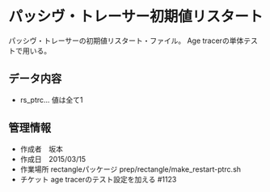 パッシヴ・トレーサー初期値リスタート
========

パッシヴ・トレーサーの初期値リスタート・ファイル。
Age tracerの単体テストで用いる。


データ内容
--------

  * rs_ptrc...  値は全て1


管理情報
--------

  * 作成者　坂本
  * 作成日　2015/03/15
  * 作業場所 rectangleパッケージ prep/rectangle/make_restart-ptrc.sh
  * チケット age tracerのテスト設定を加える #1123
